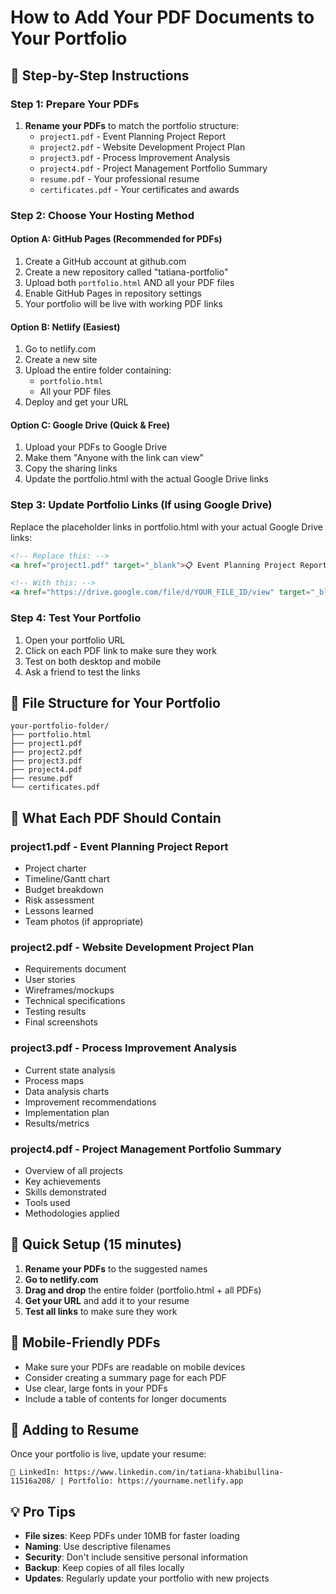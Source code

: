 # How to Add Your PDF Documents to Your Portfolio

## 🎯 **Step-by-Step Instructions**

### **Step 1: Prepare Your PDFs**

1. **Rename your PDFs** to match the portfolio structure:
   - `project1.pdf` - Event Planning Project Report
   - `project2.pdf` - Website Development Project Plan  
   - `project3.pdf` - Process Improvement Analysis
   - `project4.pdf` - Project Management Portfolio Summary
   - `resume.pdf` - Your professional resume
   - `certificates.pdf` - Your certificates and awards

### **Step 2: Choose Your Hosting Method**

#### **Option A: GitHub Pages (Recommended for PDFs)**
1. Create a GitHub account at github.com
2. Create a new repository called "tatiana-portfolio"
3. Upload both `portfolio.html` AND all your PDF files
4. Enable GitHub Pages in repository settings
5. Your portfolio will be live with working PDF links

#### **Option B: Netlify (Easiest)**
1. Go to netlify.com
2. Create a new site
3. Upload the entire folder containing:
   - `portfolio.html`
   - All your PDF files
4. Deploy and get your URL

#### **Option C: Google Drive (Quick & Free)**
1. Upload your PDFs to Google Drive
2. Make them "Anyone with the link can view"
3. Copy the sharing links
4. Update the portfolio.html with the actual Google Drive links

### **Step 3: Update Portfolio Links (If using Google Drive)**

Replace the placeholder links in portfolio.html with your actual Google Drive links:

```html
<!-- Replace this: -->
<a href="project1.pdf" target="_blank">📋 Event Planning Project Report</a>

<!-- With this: -->
<a href="https://drive.google.com/file/d/YOUR_FILE_ID/view" target="_blank">📋 Event Planning Project Report</a>
```

### **Step 4: Test Your Portfolio**

1. Open your portfolio URL
2. Click on each PDF link to make sure they work
3. Test on both desktop and mobile
4. Ask a friend to test the links

## 📁 **File Structure for Your Portfolio**

```
your-portfolio-folder/
├── portfolio.html
├── project1.pdf
├── project2.pdf
├── project3.pdf
├── project4.pdf
├── resume.pdf
└── certificates.pdf
```

## 🎯 **What Each PDF Should Contain**

### **project1.pdf - Event Planning Project Report**
- Project charter
- Timeline/Gantt chart
- Budget breakdown
- Risk assessment
- Lessons learned
- Team photos (if appropriate)

### **project2.pdf - Website Development Project Plan**
- Requirements document
- User stories
- Wireframes/mockups
- Technical specifications
- Testing results
- Final screenshots

### **project3.pdf - Process Improvement Analysis**
- Current state analysis
- Process maps
- Data analysis charts
- Improvement recommendations
- Implementation plan
- Results/metrics

### **project4.pdf - Project Management Portfolio Summary**
- Overview of all projects
- Key achievements
- Skills demonstrated
- Tools used
- Methodologies applied

## 🚀 **Quick Setup (15 minutes)**

1. **Rename your PDFs** to the suggested names
2. **Go to netlify.com**
3. **Drag and drop** the entire folder (portfolio.html + all PDFs)
4. **Get your URL** and add it to your resume
5. **Test all links** to make sure they work

## 📱 **Mobile-Friendly PDFs**

- Make sure your PDFs are readable on mobile devices
- Consider creating a summary page for each PDF
- Use clear, large fonts in your PDFs
- Include a table of contents for longer documents

## 🔗 **Adding to Resume**

Once your portfolio is live, update your resume:

```
🔗 LinkedIn: https://www.linkedin.com/in/tatiana-khabibullina-11516a208/ | Portfolio: https://yourname.netlify.app
```

## 💡 **Pro Tips**

- **File sizes**: Keep PDFs under 10MB for faster loading
- **Naming**: Use descriptive filenames
- **Security**: Don't include sensitive personal information
- **Backup**: Keep copies of all files locally
- **Updates**: Regularly update your portfolio with new projects
